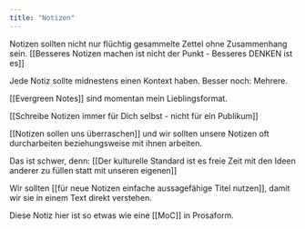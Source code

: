 ```yaml
---
title: "Notizen"
---
```



Notizen sollten nicht nur flüchtig gesammelte Zettel ohne Zusammenhang sein. [[Besseres Notizen machen ist nicht der Punkt - Besseres DENKEN ist es]]

Jede Notiz sollte midnestens einen Kontext haben. Besser noch: Mehrere.

[[Evergreen Notes]] sind momentan mein Lieblingsformat.

[[Schreibe Notizen immer für Dich selbst - nicht für ein Publikum]]

[[Notizen sollen uns überraschen]] und wir sollten unsere Notizen oft durcharbeiten beziehungsweise mit ihnen arbeiten. 

Das ist schwer, denn: [[Der kulturelle Standard ist es freie Zeit mit den Ideen anderer zu füllen statt mit unseren eigenen]]

Wir sollten [[für neue Notizen einfache aussagefähige Titel nutzen]], damit wir sie in einem Text direkt verstehen. 

Diese Notiz hier ist so etwas wie eine [[MoC]] in Prosaform.